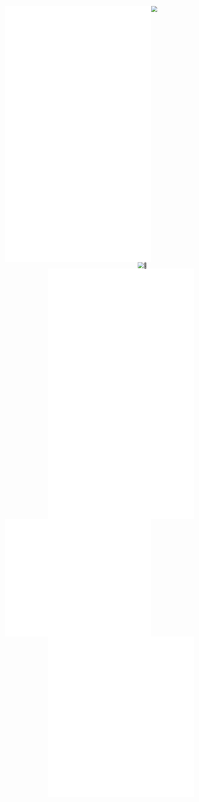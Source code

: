 [<img align="left" width="390" alt="🦑" src="https://github.com/lowlighter/lowlighter/blob/master/metrics.svg">](https://github.com/lowlighter/metrics)
[<img align="right" width="150" alt="🦑" src="https://count.getloli.com/get/@:lowlighter?theme=rule34">](https://www.youtube.com/watch?v=PqXPW0oBKgg)
[<img align="right" width="390" alt="🦑" src="https://github.com/lowlighter/lowlighter/blob/master/metrics.personal.anilist.svg">](https://github.com/lowlighter/metrics)

[<img align="left" width="390" alt="🦑" src="https://github.com/lowlighter/lowlighter/blob/master/metrics.personal.achievements.svg">](https://github.com/lowlighter/metrics)
[<img align="right" width="390" alt="🦑" src="https://github.com/lowlighter/lowlighter/blob/master/metrics.personal.sponsors.svg">](https://github.com/lowlighter/metrics)

[![](https://user-images.githubusercontent.com/22963968/130322172-4e4996cd-eb3d-4013-9fc2-47e573413310.png)](#)
<!-- Farewell Miura: https://user-images.githubusercontent.com/22963968/119890439-1ff29f00-bf38-11eb-8515-d0a9c3c8a6b6.png -->
<!-- First steps with JavaScript: https://user-images.githubusercontent.com/22963968/114021347-e3c48b80-9870-11eb-8bc8-998bf39b4d0d.png -->
